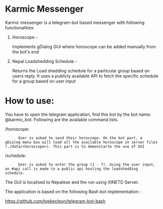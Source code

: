 # Karmic Messenger

Karmic messenger is a telegram-bot based messenger with following functionalities:

1. Horoscope - 
  
    Implements gDialog GUI where horoscope can be added manually from the bot's end

2. Nepal Loadshedding Schedule - 
  
    Returns the Load shedding schedule for a particular group based on users reply. It uses a publicly available API to fetch the specific schedule for a group based on user input



# How to use:

You have to open the telegram application, find this bot by the bot name: @karmic_bot. Following are the available command lists. 

/horoscope: 

          User is asked to send their horoscope. On the bot part, a gDialog menu box will load all the available horoscope in server files (./data/<horoscope>). This part is to demonstarte the use of GUI

/schedule:

          User is asked to enter the group (1 - 7). Using the user input, an #api call is made to a public api hosting the loadshedding schedule.  

The GUI is localised to Nepalese and the run using XINETD Server.

The application is based on the following Bash bot implementation  :

https://github.com/topkecleon/telegram-bot-bash 